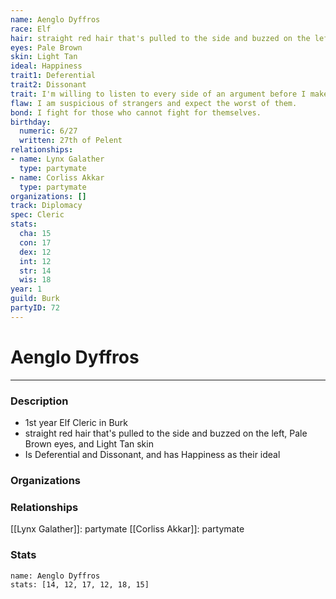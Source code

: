```yaml
---
name: Aenglo Dyffros
race: Elf
hair: straight red hair that's pulled to the side and buzzed on the left
eyes: Pale Brown
skin: Light Tan
ideal: Happiness
trait1: Deferential
trait2: Dissonant
trait: I'm willing to listen to every side of an argument before I make my own judgment.
flaw: I am suspicious of strangers and expect the worst of them.
bond: I fight for those who cannot fight for themselves.
birthday:
  numeric: 6/27
  written: 27th of Pelent
relationships:
- name: Lynx Galather
  type: partymate
- name: Corliss Akkar
  type: partymate
organizations: []
track: Diplomacy
spec: Cleric
stats:
  cha: 15
  con: 17
  dex: 12
  int: 12
  str: 14
  wis: 18
year: 1
guild: Burk
partyID: 72
---
```

# Aenglo Dyffros
---
### Description
- 1st year Elf Cleric in Burk
- straight red hair that's pulled to the side and buzzed on the left, Pale Brown eyes, and Light Tan skin
- Is Deferential and Dissonant, and has Happiness as their ideal

### Organizations
### Relationships
[[Lynx Galather]]: partymate
[[Corliss Akkar]]: partymate
### Stats
```statblock
name: Aenglo Dyffros
stats: [14, 12, 17, 12, 18, 15]
```